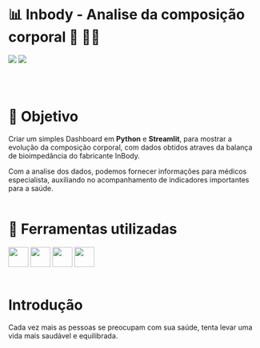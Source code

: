 
# :bar_chart: Inbody - Analise da composição corporal 💪 🏋️‍♂️

<p align="left">
<img src="http://img.shields.io/static/v1?label=STATUS&message=EM%20DESENVOLVIMENTO&color=RED&style=for-the-badge" #vitrinedev/>  

<img src="http://img.shields.io/static/v1?label=vers%C3%A3o%20do%20projeto&message=v1.1.0&color=red&style=for-the-badge&logo=github"/>
</p>
<br><br>

# :radio_button: Objetivo 
Criar um simples Dashboard em **Python** e **Streamlit**, para mostrar a evolução da composição corporal, com dados obtidos atraves da balança de bioimpedância do fabricante InBody.

Com a analise dos dados, podemos fornecer informações para médicos especialista, auxiliando no acompanhamento de indicadores importantes para a saúde.
<br><br>

# :hammer: Ferramentas utilizadas
<img loading="lazy" src="https://cdn.jsdelivr.net/gh/devicons/devicon@latest/icons/python/python-original.svg" width="40" height="40"/> <img src="https://cdn.jsdelivr.net/gh/devicons/devicon@latest/icons/pandas/pandas-original-wordmark.svg" width="40" height="40"/>   <img loading="lazy" src="https://cdn.jsdelivr.net/gh/devicons/devicon@latest/icons/plotly/plotly-original-wordmark.svg" width="40" height="40"/>  <img loading="lazy" src="https://cdn.jsdelivr.net/gh/devicons/devicon@latest/icons/streamlit/streamlit-original-wordmark.svg" width="40" height="40"/>
<br></br>
# Introdução
Cada vez mais as pessoas se preocupam com sua saúde, tenta levar uma vida mais saudável e equilibrada.
